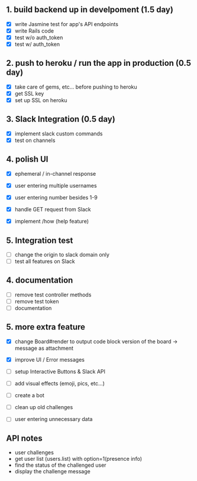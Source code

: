 ## 1. build backend up in develpoment (1.5 day)
- [x] write Jasmine test for app's API endpoints
- [x] write Rails code
- [x] test w/o auth_token
- [x] test w/ auth_token

## 2. push to heroku / run the app in production (0.5 day)
- [x] take care of gems, etc... before pushing to heroku
- [x] get SSL key
- [x] set up SSL on heroku

## 3. Slack Integration (0.5 day)
- [x] implement slack custom commands
- [x] test on channels

## 4. polish UI
- [x] ephemeral / in-channel response

- [x] user entering multiple usernames
- [x] user entering number besides 1-9

- [x] handle GET request from Slack
- [x] implement /how (help feature)

## 5. Integration test
- [ ] change the origin to slack domain only
- [ ] test all features on Slack

## 4. documentation
- [ ] remove test controller methods
- [ ] remove test token
- [ ] documentation

## 5. more extra feature
- [x] change Board#render to output code block version of the board -> message as attachment
- [x] improve UI / Error messages
- [ ] setup Interactive Buttons & Slack API
- [ ] add visual effects (emoji, pics, etc...)
- [ ] create a bot
- [ ] clean up old challenges
- [ ] user entering unnecessary data


## API notes
* user challenges
* get user list (users.list) with option=1(presence info)
* find the status of the challenged user
* display the challenge message
